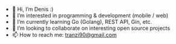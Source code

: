 - 👋 Hi, I’m Denis :)
- 👀 I’m interested in programming & development (mobile / web)
- 🌱 I’m currently learning Go (Golang), REST API, Gin, etc.
- 💞️ I’m looking to collaborate on interesting open source projects
- 📫 How to reach me: tranzi90@gmail.com

<!---
tranzi90/tranzi90 is a ✨ special ✨ repository because its `README.md` (this file) appears on your GitHub profile.
You can click the Preview link to take a look at your changes.
--->
